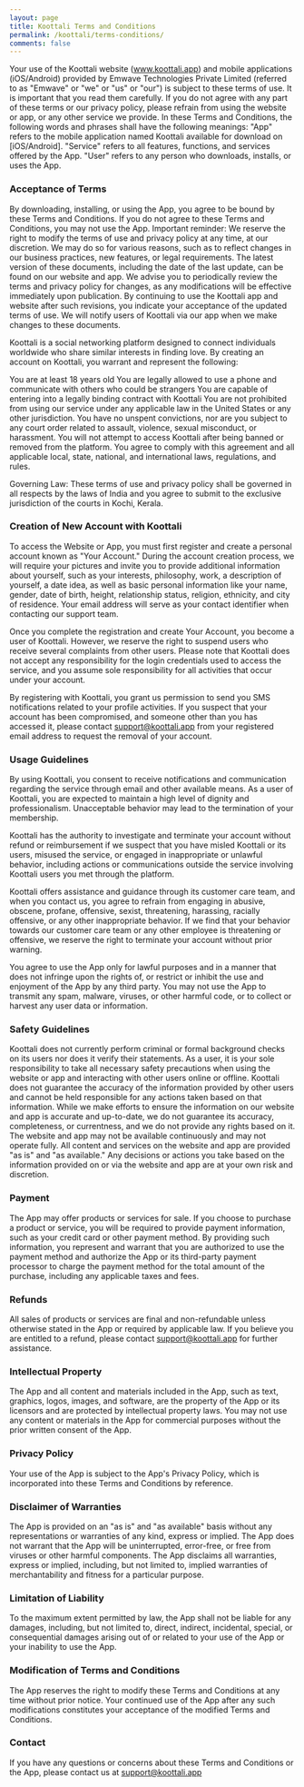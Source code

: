 ```yaml
---
layout: page
title: Koottali Terms and Conditions
permalink: /koottali/terms-conditions/
comments: false
---
```


Your use of the Koottali website (www.koottali.app) and mobile applications (iOS/Android) provided by Emwave Technologies Private Limited (referred to as "Emwave" or "we" or "us" or "our") is subject to these terms of use. It is important that you read them carefully. If you do not agree with any part of these terms or our privacy policy, please refrain from using the website or app, or any other service we provide. In these Terms and Conditions, the following words and phrases shall have the following meanings:
"App" refers to the mobile application named Koottali available for download on [iOS/Android].
"Service" refers to all features, functions, and services offered by the App.
"User" refers to any person who downloads, installs, or uses the App.

### Acceptance of Terms

By downloading, installing, or using the App, you agree to be bound by these Terms and Conditions. If you do not agree to these Terms and Conditions, you may not use the App.
Important reminder: We reserve the right to modify the terms of use and privacy policy at any time, at our discretion. We may do so for various reasons, such as to reflect changes in our business practices, new features, or legal requirements. The latest version of these documents, including the date of the last update, can be found on our website and app. We advise you to periodically review the terms and privacy policy for changes, as any modifications will be effective immediately upon publication. By continuing to use the Koottali app and website after such revisions, you indicate your acceptance of the updated terms of use. We will notify users of Koottali via our app when we make changes to these documents.

Koottali is a social networking platform designed to connect individuals worldwide who share similar interests in finding love. By creating an account on Koottali, you warrant and represent the following:

You are at least 18 years old
You are legally allowed to use a phone and communicate with others who could be strangers
You are capable of entering into a legally binding contract with Koottali
You are not prohibited from using our service under any applicable law in the United States or any other jurisdiction.
You have no unspent convictions, nor are you subject to any court order related to assault, violence, sexual misconduct, or harassment.
You will not attempt to access Koottali after being banned or removed from the platform.
You agree to comply with this agreement and all applicable local, state, national, and international laws, regulations, and rules.

Governing Law: These terms of use and privacy policy shall be governed in all respects by the laws of India and you agree to submit to the exclusive jurisdiction of the courts in Kochi, Kerala.

### Creation of New Account with Koottali

To access the Website or App, you must first register and create a personal account known as "Your Account." During the account creation process, we will require your pictures and invite you to provide additional information about yourself, such as your interests, philosophy, work, a description of yourself, a date idea, as well as basic personal information like your name, gender, date of birth, height, relationship status, religion, ethnicity, and city of residence. Your email address will serve as your contact identifier when contacting our support team.

Once you complete the registration and create Your Account, you become a user of Koottali. However, we reserve the right to suspend users who receive several complaints from other users. Please note that Koottali does not accept any responsibility for the login credentials used to access the service, and you assume sole responsibility for all activities that occur under your account.

By registering with Koottali, you grant us permission to send you SMS notifications related to your profile activities. If you suspect that your account has been compromised, and someone other than you has accessed it, please contact support@koottali.app from your registered email address to request the removal of your account.

### Usage Guidelines

By using Koottali, you consent to receive notifications and communication regarding the service through email and other available means. As a user of Koottali, you are expected to maintain a high level of dignity and professionalism. Unacceptable behavior may lead to the termination of your membership.

Koottali has the authority to investigate and terminate your account without refund or reimbursement if we suspect that you have misled Koottali or its users, misused the service, or engaged in inappropriate or unlawful behavior, including actions or communications outside the service involving Koottali users you met through the platform.

Koottali offers assistance and guidance through its customer care team, and when you contact us, you agree to refrain from engaging in abusive, obscene, profane, offensive, sexist, threatening, harassing, racially offensive, or any other inappropriate behavior. If we find that your behavior towards our customer care team or any other employee is threatening or offensive, we reserve the right to terminate your account without prior warning.

You agree to use the App only for lawful purposes and in a manner that does not infringe upon the rights of, or restrict or inhibit the use and enjoyment of the App by any third party. You may not use the App to transmit any spam, malware, viruses, or other harmful code, or to collect or harvest any user data or information.

### Safety Guidelines

Koottali does not currently perform criminal or formal background checks on its users nor does it verify their statements. As a user, it is your sole responsibility to take all necessary safety precautions when using the website or app and interacting with other users online or offline. Koottali does not guarantee the accuracy of the information provided by other users and cannot be held responsible for any actions taken based on that information. While we make efforts to ensure the information on our website and app is accurate and up-to-date, we do not guarantee its accuracy, completeness, or currentness, and we do not provide any rights based on it. The website and app may not be available continuously and may not operate fully. All content and services on the website and app are provided "as is" and "as available." Any decisions or actions you take based on the information provided on or via the website and app are at your own risk and discretion.

### Payment

The App may offer products or services for sale. If you choose to purchase a product or service, you will be required to provide payment information, such as your credit card or other payment method. By providing such information, you represent and warrant that you are authorized to use the payment method and authorize the App or its third-party payment processor to charge the payment method for the total amount of the purchase, including any applicable taxes and fees.

### Refunds

All sales of products or services are final and non-refundable unless otherwise stated in the App or required by applicable law. If you believe you are entitled to a refund, please contact support@koottali.app for further assistance.

### Intellectual Property

The App and all content and materials included in the App, such as text, graphics, logos, images, and software, are the property of the App or its licensors and are protected by intellectual property laws. You may not use any content or materials in the App for commercial purposes without the prior written consent of the App.

### Privacy Policy

Your use of the App is subject to the App's Privacy Policy, which is incorporated into these Terms and Conditions by reference.

### Disclaimer of Warranties

The App is provided on an "as is" and "as available" basis without any representations or warranties of any kind, express or implied. The App does not warrant that the App will be uninterrupted, error-free, or free from viruses or other harmful components. The App disclaims all warranties, express or implied, including, but not limited to, implied warranties of merchantability and fitness for a particular purpose.

### Limitation of Liability

To the maximum extent permitted by law, the App shall not be liable for any damages, including, but not limited to, direct, indirect, incidental, special, or consequential damages arising out of or related to your use of the App or your inability to use the App.

### Modification of Terms and Conditions

The App reserves the right to modify these Terms and Conditions at any time without prior notice. Your continued use of the App after any such modifications constitutes your acceptance of the modified Terms and Conditions.

### Contact

If you have any questions or concerns about these Terms and Conditions or the App, please contact us at support@koottali.app
